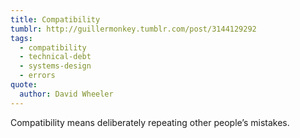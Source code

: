 ```yaml
---
title: Compatibility
tumblr: http://guillermonkey.tumblr.com/post/3144129292
tags:
  - compatibility
  - technical-debt
  - systems-design
  - errors
quote:
  author: David Wheeler
---
```


Compatibility means deliberately repeating other people’s mistakes.
